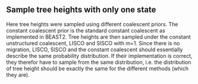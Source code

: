 ## Sample tree heights with only one state
Here tree heights were sampled using different coalescent priors. The constant coalescent prior is the standard constant coalescent as implemented in BEAST2. Tree heights are then sampled under the constant unstructured coalescent, LISCO and SISCO with m=1. Since there is no migration, LISCO, SISCO and the constant coalescent should essentially describe the same probability distribution. If their implementation is correct, they therefor have to sample from the same distribution, i.e. the distribution of tree height should be exactly the same for the different methods (which they are).